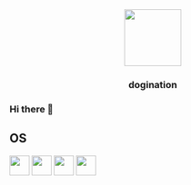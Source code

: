 <div id="header" align="center">
  <img src="https://avatars.githubusercontent.com/u/80304438?v=4" width="100"/>
</div>
<h3 align="center">dogination</h3>

### Hi there 👋
## OS
<img src="https://github.com/relliv/operating-system-logos/blob/master/src/128x128/ARL.png" width="35"/>
<img src="https://github.com/relliv/operating-system-logos/blob/master/src/48x48/WIN.png" width="35"/>
<img src="https://github.com/relliv/operating-system-logos/blob/master/src/48x48/MAC.png" width="35"/>
<img src="https://github.com/relliv/operating-system-logos/blob/master/src/48x48/IOS.png" width="35"/>
<!--
**dogination/dogination** is a ✨ _special_ ✨ repository because its `README.md` (this file) appears on your GitHub profile.

Here are some ideas to get you started:

- 🔭 I’m currently working on ...
- 🌱 I’m currently learning ...
- 👯 I’m looking to collaborate on ...
- 🤔 I’m looking for help with ...
- 💬 Ask me about ...
- 📫 How to reach me: ...
- 😄 Pronouns: ...
- ⚡ Fun fact: ...
-->
## 𝗖𝘂𝗿𝗿𝗲𝗻𝘁 projects
[![dogination](https://svg.bookmark.style/api?url=https://github.com/dogination/dogination.github.io&mode=light&style=horizontal)](https://github.com/dogination/dogination.github.io)
